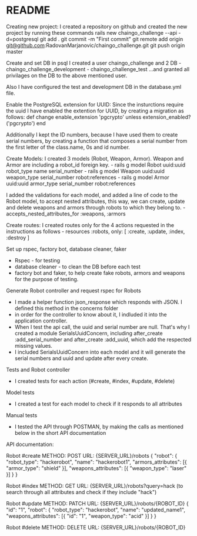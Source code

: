 # README

Creating new project:
  I created a repository on github and created the new project by running these commands
  rails new chaingo_challenge --api -d=postgresql
  git add .
  git commit -m "First commit"
  git remote add origin git@github.com:RadovanMarjanovic/chaingo_challenge.git
  git push origin master

Create and set DB in psql
  I created a user chaingo_challenge and 2 DB
    - chaingo_challenge_development
    - chaingo_challenge_test
  ...and granted all privilages on the DB to the above mentioned user.

  Also I have configured the test and development DB in the database.yml file.

Enable the PostgreSQL extension for UUID:
  Since the insturctions require the uuid I have enabled the extention for UUID, by creating a migration as follows:
  def change
    enable_extension 'pgcrypto' unless extension_enabled?('pgcrypto')
  end

  Additionally I kept the ID numbers, because I have used them to create serial numbers, by creating a function that composes a serial number from the first letter of the class.name, 0s and id number.

Create Models:
  I created 3 models (Robot, Weapon, Armor). Weapon and Armor are including a robot_id foreign key.
    - rails g model Robot uuid:uuid robot_type name serial_number
    - rails g model Weapon uuid:uuid weapon_type serial_number robot:references
    - rails g model Armor uuid:uuid armor_type serial_number robot:references

  I added the validations for each model, and added a line of code to the Robot model, to accept nested attributes, this way, we can create, update and delete weapons and armors through robots to which they belong to.
    - accepts_nested_attributes_for :weapons, :armors

Create routes:
  I created routes only for the 4 actions requested in the instructions as follows
    - resources :robots, only: [ :create, :update, :index, :destroy ]

Set up rspec, factory bot, database cleaner, faker
  - Rspec - for testing
  - database cleaner - to clean the DB before each test
  - factory bot and faker, to help create fake robots, armors and weapons for the purpose of testing.

Generate Robot controller and request rspec for Robots

  - I made a helper function json_response which responds with JSON. I defined this method in the concerns folder
  - in order for the controller to know about it, I indluded it into the application controller.
  - When I test the api call, the uuid and serial number are null. That's why I created a module SerialsUuidConcern, including after_create :add_serial_number and after_create :add_uuid, which add the respected missing values.
  - I included SerialsUuidConcern into each model and it will generate the serial numbers and uuid and update after every create.

Tests and Robot controller
  - I created tests for each action (#create, #index, #update, #delete)

Model tests
  - I created a test for each model to check if it responds to all attributes

Manual tests
  - I tested the API through POSTMAN, by making the calls as mentioned below in the short API documentation




API documentation:

Robot #create
METHOD: POST
URL: {SERVER_URL}/robots
{
  "robot": {
    "robot_type": "hackerobot",
    "name": "hackerobot1",
    "armors_attributes": [{
      "armor_type": "shield"
    }],
    "weapons_attributes": [{
      "weapon_type": "laser"
    }]
  }
}

Robot #index
METHOD: GET
URL: {SERVER_URL}/robots?query=hack
(to search through all attributes and check if they include "hack")

Robot #update
METHOD: PATCH
URL: {SERVER_URL}/robots/{ROBOT_ID}
{
  "id": "1",
  "robot": {
      "robot_type": "hackerobot",
      "name": "updated_name1",
      "weapons_attributes": [{
        "id": "1",
        "weapon_type": "acid"
      }]
  }
}


Robot #delete
METHOD: DELETE
URL: {SERVER_URL}/robots/{ROBOT_ID}


























#
